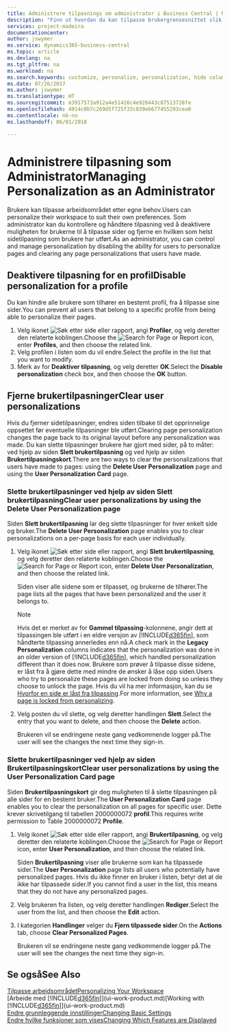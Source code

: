 ```yaml
---
title: Administrere tilpasnings om administrator i Business Central | Microsoft-dokumentasjon
description: "Finn ut hvordan du kan tilpasse brukergrensesnittet slik at det passer til din arbeidsmåte."
services: project-madeira
documentationcenter: 
author: jswymer
ms.service: dynamics365-business-central
ms.topic: article
ms.devlang: na
ms.tgt_pltfrm: na
ms.workload: na
ms.search.keywords: customize, personalize, personalization, hide columns, remove fields, move fields
ms.date: 07/26/2017
ms.author: jswymer
ms.translationtype: HT
ms.sourcegitcommit: e3917573a912a4e51416c4e926443c87513728fe
ms.openlocfilehash: 4914c0b7c269d5f725f33c839eb677455293cea0
ms.contentlocale: nb-no
ms.lasthandoff: 06/01/2018

---
```

# <a name="managing-personalization-as-an-administrator"></a><span data-ttu-id="c3296-103">Administrere tilpasning som Administrator</span><span class="sxs-lookup"><span data-stu-id="c3296-103">Managing Personalization as an Administrator</span></span>
<!--NAV in the Web client-->
<span data-ttu-id="c3296-104">Brukere kan tilpasse arbeidsområdet etter egne behov.</span><span class="sxs-lookup"><span data-stu-id="c3296-104">Users can personalize their workspace to suit their own preferences.</span></span> <span data-ttu-id="c3296-105">Som administrator kan du kontrollere og håndtere tilpasning ved å deaktivere muligheten for brukerne til å tilpasse sider og fjerne en hvilken som helst sidetilpasning som brukere har utført.</span><span class="sxs-lookup"><span data-stu-id="c3296-105">As an administrator, you can control and manage personalization by disabling the ability for users to personalize pages and clearing any page personalizations that users have made.</span></span>

## <a name="disable-personalization-for-a-profile"></a><span data-ttu-id="c3296-106">Deaktivere tilpasning for en profil</span><span class="sxs-lookup"><span data-stu-id="c3296-106">Disable personalization for a profile</span></span>
<span data-ttu-id="c3296-107">Du kan hindre alle brukere som tilhører en bestemt profil, fra å tilpasse sine sider.</span><span class="sxs-lookup"><span data-stu-id="c3296-107">You can prevent all users that belong to a specific profile from being able to personalize their pages.</span></span>
1.  <span data-ttu-id="c3296-108">Velg ikonet ![Søk etter side eller rapport](media/ui-search/search_small.png "Søk etter side eller rapport"), angi **Profiler**, og velg deretter den relaterte koblingen.</span><span class="sxs-lookup"><span data-stu-id="c3296-108">Choose the ![Search for Page or Report](media/ui-search/search_small.png "Search for Page or Report icon") icon, enter **Profiles**, and then choose the related link.</span></span>
2.  <span data-ttu-id="c3296-109">Velg profilen i listen som du vil endre.</span><span class="sxs-lookup"><span data-stu-id="c3296-109">Select the profile in the list that you want to modify.</span></span>
3. <span data-ttu-id="c3296-110">Merk av for **Deaktiver tilpasning**, og velg deretter **OK**.</span><span class="sxs-lookup"><span data-stu-id="c3296-110">Select the **Disable personalization** check box, and then choose the **OK** button.</span></span>

## <a name="clear-user-personalizations"></a><span data-ttu-id="c3296-111">Fjerne brukertilpasninger</span><span class="sxs-lookup"><span data-stu-id="c3296-111">Clear user personalizations</span></span>

<span data-ttu-id="c3296-112">Hvis du fjerner sidetilpasninger, endres siden tilbake til det opprinnelige oppsettet før eventuelle tilpasninger ble utført.</span><span class="sxs-lookup"><span data-stu-id="c3296-112">Clearing page personalization changes the page back to its original layout before any personalization was made.</span></span> <span data-ttu-id="c3296-113">Du kan slette tilpasninger brukere har gjort med sider, på to måter: ved hjelp av siden **Slett brukertilpasning** og ved hjelp av siden **Brukertilpasningskort**.</span><span class="sxs-lookup"><span data-stu-id="c3296-113">There are two ways to clear the personalizations that users have made to pages: using the **Delete User Personalization** page and using the **User Personalization Card** page.</span></span>

### <a name="clear-user-personalizations-by-using-the-delete-user-personalization-page"></a><span data-ttu-id="c3296-114">Slette brukertilpasninger ved hjelp av siden Slett brukertilpasning</span><span class="sxs-lookup"><span data-stu-id="c3296-114">Clear user personalizations by using the Delete User Personalization page</span></span>

<span data-ttu-id="c3296-115">Siden **Slett brukertilpasning** lar deg slette tilpasninger for hver enkelt side og bruker.</span><span class="sxs-lookup"><span data-stu-id="c3296-115">The **Delete User Personalization** page enables you to clear personalizations on a per-page basis for each user individually.</span></span>

1.  <span data-ttu-id="c3296-116">Velg ikonet ![Søk etter side eller rapport](media/ui-search/search_small.png "Søk etter side eller rapport"), angi **Slett brukertilpasning**, og velg deretter den relaterte koblingen.</span><span class="sxs-lookup"><span data-stu-id="c3296-116">Choose the ![Search for Page or Report](media/ui-search/search_small.png "Search for Page or Report icon") icon, enter **Delete User Personalization**, and then choose the related link.</span></span>

    <span data-ttu-id="c3296-117">Siden viser alle sidene som er tilpasset, og brukerne de tilhører.</span><span class="sxs-lookup"><span data-stu-id="c3296-117">The page lists all the pages that have been personalized and the user it belongs to.</span></span>

    >[!NOTE]
    > <span data-ttu-id="c3296-118">Hvis det er merket av for **Gammel tilpassing**-kolonnene, angir dett at tilpassingen ble utført i en eldre versjon av [!INCLUDE[d365fin](includes/d365fin_md.md)], som håndterte tilpassing annerledes enn nå.</span><span class="sxs-lookup"><span data-stu-id="c3296-118">A check mark in the **Legacy Personalization** columns indicates that the personalization was done in an older version of [!INCLUDE[d365fin](includes/d365fin_md.md)], which handled personalization different than it does now.</span></span> <span data-ttu-id="c3296-119">Brukere som prøver å tilpasse disse sidene, er låst fra å gjøre dette med mindre de ønsker å låse opp siden.</span><span class="sxs-lookup"><span data-stu-id="c3296-119">Users who try to personalize these pages are locked from doing so unless they choose to unlock the page.</span></span> <span data-ttu-id="c3296-120">Hvis du vil ha mer informasjon, kan du se [Hvorfor en side er låst fra tilpassing](ui-personalization-locked.md).</span><span class="sxs-lookup"><span data-stu-id="c3296-120">For more information, see [Why a page is locked from personalizing](ui-personalization-locked.md).</span></span>

2. <span data-ttu-id="c3296-121">Velg posten du vil slette, og velg deretter handlingen **Slett**.</span><span class="sxs-lookup"><span data-stu-id="c3296-121">Select the entry that you want to delete, and then choose the **Delete** action.</span></span>

    <span data-ttu-id="c3296-122">Brukeren vil se endringene neste gang vedkommende logger på.</span><span class="sxs-lookup"><span data-stu-id="c3296-122">The user will see the changes the next time they sign-in.</span></span>

### <a name="clear-user-personalizations-by-using-the-user-personalization-card-page"></a><span data-ttu-id="c3296-123">Slette brukertilpasninger ved hjelp av siden Brukertilpasningskort</span><span class="sxs-lookup"><span data-stu-id="c3296-123">Clear user personalizations by using the User Personalization Card page</span></span>

<span data-ttu-id="c3296-124">Siden **Brukertilpasningskort** gir deg muligheten til å slette tilpasningen på alle sider for en bestemt bruker.</span><span class="sxs-lookup"><span data-stu-id="c3296-124">The **User Personalization Card** page enables you to clear the personalization on all pages for specific user.</span></span> <span data-ttu-id="c3296-125">Dette krever skrivetilgang til tabellen 2000000072 **profil**.</span><span class="sxs-lookup"><span data-stu-id="c3296-125">This requires write permission to Table 2000000072 **Profile**.</span></span>

1.  <span data-ttu-id="c3296-126">Velg ikonet ![Søk etter side eller rapport](media/ui-search/search_small.png "Søk etter side eller rapport"), angi **Brukertilpasning**, og velg deretter den relaterte koblingen.</span><span class="sxs-lookup"><span data-stu-id="c3296-126">Choose the ![Search for Page or Report](media/ui-search/search_small.png "Search for Page or Report icon") icon, enter **User Personalization**, and then choose the related link.</span></span>

    <span data-ttu-id="c3296-127">Siden **Brukertilpasning** viser alle brukerne som kan ha tilpassede sider.</span><span class="sxs-lookup"><span data-stu-id="c3296-127">The **User Personalization** page lists all users who potentially have personalized pages.</span></span> <span data-ttu-id="c3296-128">Hvis du ikke finner en bruker i listen, betyr det at de ikke har tilpassede sider.</span><span class="sxs-lookup"><span data-stu-id="c3296-128">If you cannot find a user in the list, this means that they do not have any personalized pages.</span></span>

2. <span data-ttu-id="c3296-129">Velg brukeren fra listen, og velg deretter handlingen **Rediger**.</span><span class="sxs-lookup"><span data-stu-id="c3296-129">Select the user from the list, and then choose the **Edit** action.</span></span>

3.  <span data-ttu-id="c3296-130">I kategorien **Handlinger** velger du **Fjern tilpassede sider**.</span><span class="sxs-lookup"><span data-stu-id="c3296-130">On the **Actions** tab, choose **Clear Personalized Pages**.</span></span>

    <span data-ttu-id="c3296-131">Brukeren vil se endringene neste gang vedkommende logger på.</span><span class="sxs-lookup"><span data-stu-id="c3296-131">The user will see the changes the next time they sign-in.</span></span>

## <a name="see-also"></a><span data-ttu-id="c3296-132">Se også</span><span class="sxs-lookup"><span data-stu-id="c3296-132">See Also</span></span>
[<span data-ttu-id="c3296-133">Tilpasse arbeidsområdet</span><span class="sxs-lookup"><span data-stu-id="c3296-133">Personalizing Your Workspace</span></span>](ui-personalization-user.md)  
<span data-ttu-id="c3296-134">[Arbeide med [!INCLUDE[d365fin](includes/d365fin_md.md)]](ui-work-product.md)</span><span class="sxs-lookup"><span data-stu-id="c3296-134">[Working with [!INCLUDE[d365fin](includes/d365fin_md.md)]](ui-work-product.md)</span></span>  
[<span data-ttu-id="c3296-135">Endre grunnleggende innstillinger</span><span class="sxs-lookup"><span data-stu-id="c3296-135">Changing Basic Settings</span></span>](ui-change-basic-settings.md)  
[<span data-ttu-id="c3296-136">Endre hvilke funksjoner som vises</span><span class="sxs-lookup"><span data-stu-id="c3296-136">Changing Which Features are Displayed</span></span>](ui-experiences.md)  

